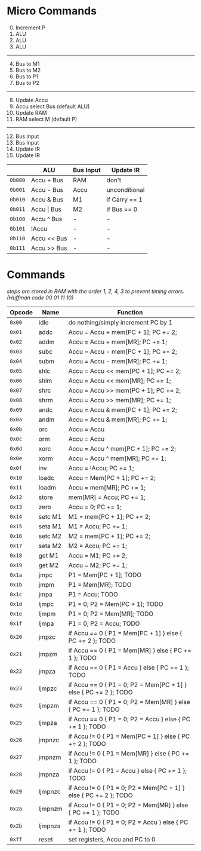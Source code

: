 # Micro Commands

0. Increment P
1. ALU
2. ALU
3. ALU
---
4. Bus to M1
5. Bus to M2
6. Bus to P1
7. Bus to P2
---
8. Update Accu
9. Accu select Bus (default ALU)
10. Update RAM
11. RAM select M (default P)
---
12. Bus Input
13. Bus Input
14. Update IR
15. Update IR

|           | ALU           | Bus Input | Update IR     |
| --------- | ------------- | --------- | ------------- |
| `0b000`   | Accu + Bus    | RAM       | don't         |
| `0b001`   | Accu - Bus    | Accu    | unconditional |
| `0b010`   | Accu & Bus    | M1        | if Carry == 1 |
| `0b011`   | Accu \| Bus   | M2        | if Bus == 0   |
| `0b100`   | Accu ^ Bus    | -         | -             |
| `0b101`   | !Accu         | -         | -             |
| `0b110`   | Accu << Bus   | -         | -             |
| `0b111`   | Accu >> Bus   | -         | -             |

# Commands

*steps are stored in RAM with the order 1, 2, 4, 3 to prevent timing errors. (Huffman code 00 01 11 10)*

| Opcode | Name     | Function                                  |
| ------ | -------- | ----------------------------------------- |
| `0x00` | idle     | do nothing/simply increment PC by 1       |
| `0x01` | addc     | Accu = Accu + mem[PC + 1]; PC += 2;       |
| `0x02` | addm     |Accu = Accu + mem[MR]; PC += 1;            |
| `0x03` | subc     | Accu = Accu - mem[PC + 1]; PC += 2;       |
| `0x04` | subm     | Accu = Accu - mem[MR]; PC += 1;           |
| `0x05` | shlc     | Accu = Accu << mem[PC + 1]; PC += 2;      |
| `0x06` | shlm     | Accu = Accu << mem[MR]; PC += 1;          |
| `0x07` | shrc     | Accu = Accu >> mem[PC + 1]; PC += 2;      |
| `0x08` | shrm     | Accu = Accu >> mem[MR]; PC += 1;          |
| `0x09` | andc     | Accu = Accu & mem[PC + 1]; PC += 2;       |
| `0x0a` | andm     | Accu = Accu & mem[MR]; PC += 1;           |
| `0x0b` | orc      | Accu = Accu | mem[PC + 1]; PC += 2;       |
| `0x0c` | orm      | Accu = Accu | mem[MR]; PC += 1;           |
| `0x0d` | xorc     | Accu = Accu ^ mem[PC + 1]; PC += 2;       |
| `0x0e` | xorm     | Accu = Accu ^ mem[MR]; PC += 1;           |
| `0x0f` | inv      | Accu = !Accu; PC += 1;                    |
| `0x10` | loadc    | Accu = Mem[PC + 1]; PC += 2;              |
| `0x11` | loadm    | Accu = mem[MR]; PC += 1;                  |
| `0x12` | store    | mem[MR] = Accu; PC += 1;                  |
| `0x13` | zero     | Accu = 0; PC += 1;                        |
| `0x14` | setc M1  | M1 = mem[PC + 1]; PC += 2;                |
| `0x15` | seta M1  | M1 = Accu; PC += 1;                       |
| `0x16` | setc M2  | M2 = mem[PC + 1]; PC += 2;                |
| `0x17` | seta M2  | M2 = Accu; PC += 1;                       |
| `0x18` | get M1   | Accu = M1; PC += 2;                       |
| `0x19` | get M2   | Accu = M2; PC += 1;                       |
| `0x1a` | jmpc     | P1 = Mem[PC + 1]; TODO                    |
| `0x1b` | jmpm     | P1 = Mem[MR]; TODO                        |
| `0x1c` | jmpa     | P1 = Accu; TODO                           |
| `0x1d` | ljmpc    | P1 = 0; P2 = Mem[PC + 1]; TODO            |
| `0x1e` | ljmpm    | P1 = 0; P2 = Mem[MR]; TODO                |
| `0x1f` | ljmpa    | P1 = 0; P2 = Accu; TODO                   |
| `0x20` | jmpzc    | if Accu == 0 { P1 = Mem[PC + 1] } else { PC += 2 }; TODO |
| `0x21` | jmpzm    | if Accu == 0 { P1 = Mem[MR] } else { PC += 1 }; TODO |
| `0x22` | jmpza    | if Accu == 0 { P1 = Accu } else { PC += 1 }; TODO |
| `0x23` | ljmpzc   | if Accu == 0 { P1 = 0; P2 = Mem[PC + 1] } else { PC += 2 }; TODO |
| `0x24` | ljmpzm   | if Accu == 0 { P1 = 0; P2 = Mem[MR] } else { PC += 1 }; TODO |
| `0x25` | ljmpza   | if Accu == 0 { P1 = 0; P2 = Accu } else { PC += 1 }; TODO |
| `0x26` | jmpnzc   | if Accu != 0 { P1 = Mem[PC + 1] } else { PC += 2 }; TODO |
| `0x27` | jmpnzm   | if Accu != 0 { P1 = Mem[MR] } else { PC += 1 }; TODO |
| `0x28` | jmpnza   | if Accu != 0 { P1 = Accu } else { PC += 1 }; TODO |
| `0x29` | ljmpnzc  | if Accu != 0 { P1 = 0; P2 = Mem[PC + 1] } else { PC += 2 }; TODO |
| `0x2a` | ljmpnzm  | if Accu != 0 { P1 = 0; P2 = Mem[MR] } else { PC += 1 }; TODO |
| `0x2b` | ljmpnza  | if Accu != 0 { P1 = 0; P2 = Accu } else { PC += 1 }; TODO |
| `0xff` | reset    | set registers, Accu and PC to 0 |